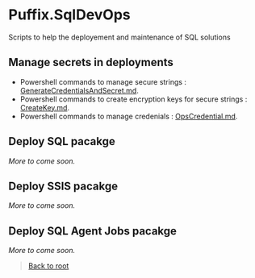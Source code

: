 # Puffix.SqlDevOps

Scripts to help the deployement and maintenance of SQL solutions

## Manage secrets in deployments
* Powershell commands to manage secure strings : [GenerateCredentialsAndSecret.md](https://github.com/EhRom/Puffix.SqlDevOps/blob/master/Deploy/Secrets/GenerateCredentialsAndSecret.md).
* Powershell commands to create encryption keys for secure strings : [CreateKey.md](https://github.com/EhRom/Puffix.SqlDevOps/blob/master/Deploy/Secrets/CreateKey.md).
* Powershell commands to manage credenials : [OpsCredential.md](https://github.com/EhRom/Puffix.SqlDevOps/blob/master/Deploy/Secrets/OpsCredentials.md).

## Deploy SQL pacakge
*More to come soon.*

## Deploy SSIS pacakge
*More to come soon.*

## Deploy SQL Agent Jobs pacakge
*More to come soon.*


> [Back to root](https://github.com/EhRom/Puffix.SqlDevOps)